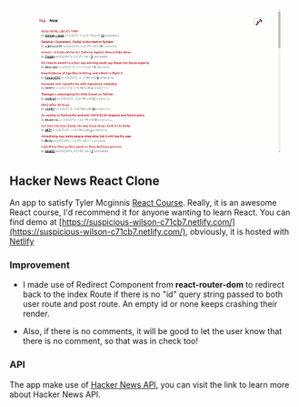 <h1 align="center">
    <img src="https://raw.githubusercontent.com/ionware/hacker-news-react-clone/master/demo.gif" alt="demo" />
</h1>

## Hacker News React Clone
An app to satisfy Tyler Mcginnis [React Course](https://tylermcginnis.com/courses/react-fundamentals). Really, it is an awesome React course,
I'd recommend it for anyone wanting to learn React. You can find demo at [https://suspicious-wilson-c71cb7.netlify.com/](https://suspicious-wilson-c71cb7.netlify.com/), 
obviously, it is hosted with [Netlify](https://app.netlify.com)

### Improvement
- I made use of Redirect Component from **react-router-dom** to redirect back to the index Route
if there is no "id" query string passed to both user route and post route. An empty 
id or none keeps crashing their render.

- Also, if there is no comments, it will be good to let the user know that there is no
comment, so that was in check too!

### API
The app make use of [Hacker News API](https://github.com/HackerNews/API), you can visit the link to learn
more about Hacker News API.